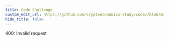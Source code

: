 ```yaml
---
title: Code Challenge
custom_edit_url: https://github.com/cryptoeconomics-study/code//blob/master/
hide_title: false
---
```

<!-- This file is generated by /website/scripts/sync-util.js - changes will be overwritten! -->

400: Invalid request
